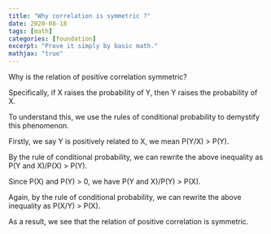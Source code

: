 ```yaml
---
title: "Why correlation is symmetric ?"
date: 2020-08-18
tags: [math]
categories: [foundation]
excerpt: "Prove it simply by basic math."
mathjax: "true"
---
```



Why is the relation of positive correlation symmetric?

Specifically, if X raises the probability of Y, then Y raises the probability of X.

To understand this, we use the rules of conditional probability to demystify this phenomenon.


Firstly, we say Y is positively related to X, we mean P(Y/X) > P(Y).

By the rule of conditional probability, we can rewrite the above inequality as P(Y and X)/P(X) > P(Y).


Since P(X) and P(Y) > 0, we have P(Y and X)/P(Y) > P(X).

Again, by the rule of conditional probability, we can rewrite the above inequality as P(X/Y) > P(X).


As a result, we see that the relation of positive correlation is symmetric.






